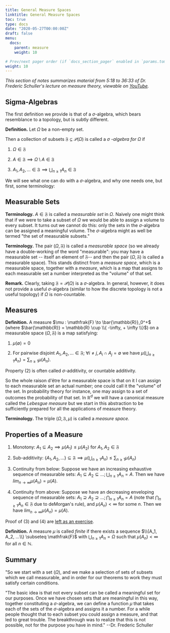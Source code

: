 ```yaml
---
title: General Measure Spaces
linktitle: General Measure Spaces
toc: true
type: docs
date: "2020-05-27T00:00:00Z"
draft: false
menu:
  docs:
    parent: measure
    weight: 10

# Prev/next pager order (if `docs_section_pager` enabled in `params.toml`)
weight: 10
---
```

*This section of notes summarizes material from 5:18 to 36:33 of Dr. Frederic Schuller's lecture on measure theory, viewable on [YouTube](https://youtu.be/6ad9V8gvyBQ?t=318).*

## Sigma-Algebras
The first definition we provide is that of a $\sigma$-algebra, which bears resemblance to a topology, but is subtly different.

**Definition.** Let $\Omega$ be a non-empty set.

Then a collection of subsets $\mathfrak{F} \subseteq \mathscr{P}(\Omega)$ is called a $\sigma$ *-algebra for* $\Omega$ if

1. $\Omega \in \mathfrak{F}$

2. $A \in \mathfrak{F} \implies \Omega \setminus A \in \mathfrak{F}$

3. $A_1, A_2, \ldots \in \mathfrak{F} \implies \bigcup_{n \geq 1} A_n \in \mathfrak{F}$

We will see what one can do with a $\sigma$-algebra, and why one needs one, but first, some terminology:

## Measurable Sets
**Terminology.** $A \in \mathfrak{F}$ is called a *measurable set* in $\Omega$. Naively one might think that if we were to take a subset of $\Omega$ we would be able to assign a volume to every subset.  It turns out we cannot do this: only the sets in the $\sigma$-algebra can be assigned a meaningful volume.  The $\sigma$-algebra might as well be termed "the set of measurable subsets."


**Terminology.** The pair $(\Omega, \mathfrak{F})$ is called a *measurable space* (so we already have a double-working of the word "measurable": you may have a measurable set -- itself an element of $\mathfrak{F}$-- and then the pair $(\Omega, \mathfrak{F})$ is called a measurable space).  This stands distinct from a *measure space*, which is a measurable space, together with a *measure*, which is a map that assigns to each measurable set a number interpreted as the "volume" of that set.

**Remark.** Clearly, taking $\mathfrak{F}=\mathscr{P}(\Omega)$ is a $\sigma$-algebra.  In general, however, it does not provide a useful $\sigma$-algebra (similar to how the discrete topology is not a useful topology) if $\Omega$ is non-countable. 

## Measures
**Definition.** A measure $\mu : \mathfrak{F} \to \bar{\mathbb{R}}_0^+$ (where $\bar{\mathbb{R}} = \mathbb{R} \cup \\{ -\infty, + \infty \\}$) on a measurable space $(\Omega, \mathfrak{F})$ is a map satisfying:

1. $\mu(\emptyset) = 0$

2. For pairwise disjoint $A_1, A_2, \ldots \in \mathfrak{F};$  $\forall i \neq j, A_i \cap A_j = \emptyset$ we have $\mu(\bigcup_{n\geq1}A_n)=\sum_{n \geq 1} \mu(A_n)$.

Property (2) is often called $\sigma$-additivity, or countable additivity.  

So the whole raison d'être for a measurable space is that on it I can assign to each measurable set an actual number; one could call it the "volume" of the set. In probability theory for instance, one may assign to a set of outcomes the probability of that set.  In $\mathbb{R}^d$ we will have a canonical measure called the *Lebesgue measure* but we start in this abstraction to be sufficiently prepared for all the applications of measure theory.

**Terminology.** The triple $(\Omega, \mathfrak{F}, \mu)$ is called a *measure space.*

## Properties of a Measure
1. Monotony: $A_1 \subseteq A_2 \implies \mu(A_1) \leq \mu(A_2)$ for $A_1, A_2 \in \mathfrak{F}$

2. Sub-additivity: $\{A_1, A_2, \ldots \} \subseteq \mathfrak{F} \implies \mu \left(\bigcup_{n \geq 1} A_n \right) \leq \sum_{n \geq 1} \mu(A_n)$

3. Continuity from below: Suppose we have an increasing exhaustive sequence of measurable sets: $A_1 \subseteq A_2 \subseteq \ldots; \bigcup_{n \geq 1} A_n = A$.  Then we have $lim_{n \to \infty}\mu(A_n) = \mu(A)$.

4. Continuity from above: Suppose we have an decreasing enveloping sequence of measurable sets: $A_1 \supseteq A_2 \supseteq \ldots; \bigcap_{n \geq 1} A_n = A$ (note that $\bigcap_{n \geq 1} A_n \in \mathfrak{F}$ due to deMorgan's rule), and $\mu(A_n) < \infty$ for some $n$.  Then we have $lim_{n \to \infty}\mu(A_n) = \mu(A)$.  

Proof of (3) and (4) are [left as an exercise](/notes/measure_integration/exercises/measure-theory-exercises/#2-continuity-of-measures/).

**Definition.**  A measure $\mu$ is called *finite* if there exists a sequence $\\{A_1, A_2, ...\\} \subseteq \mathfrak{F}$ with $\bigcup_{n \geq 1}A_n = \Omega$ such that $\mu(A_n) < \infty$ for all $n \in \mathbb{N}$.

## Summary
"So we start with a set ($\Omega$), and we make a selection of sets of subsets which we call measurable, and in order for our theorems to work they must satisfy certain conditions.  

"The basic idea is that not every subset can be called a meaningful set for our purposes.  Once we have chosen sets that are meaningful in this way, together constituting a $\sigma$-algebra, we can define a function $\mu$ that takes each of the sets of the $\sigma$-algebra and assigns it a number.  For a while people thought that to each subset you could assign a measure, and that led to great trouble. The breakthrough was to realize that this is not possible, not for the purpose you have in mind." --Dr. Frederic Schuller

